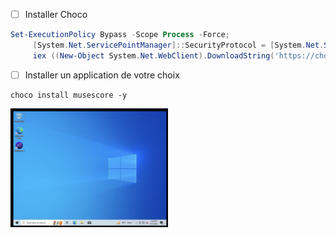 
- [ ] Installer Choco

```powershell
Set-ExecutionPolicy Bypass -Scope Process -Force; 
     [System.Net.ServicePointManager]::SecurityProtocol = [System.Net.ServicePointManager]::SecurityProtocol -bor 3072; 
     iex ((New-Object System.Net.WebClient).DownloadString('https://chocolatey.org/install.ps1'))
```

- [ ] Installer un application de votre choix

```
choco install musescore -y
```

<img src=../../images/hyper-v_musescore.png width=50% height=50% > </img>
